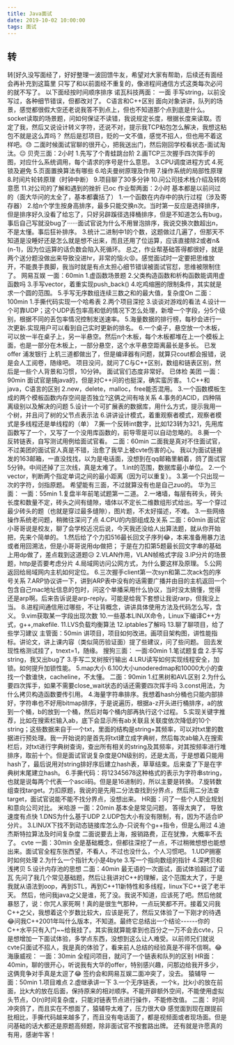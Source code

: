 ```yaml
---
title: Java面试
date: 2019-10-02 10:00:00
tags: 面试
---
```


## 转

转[好久没写面经了，好好整理一波回馈牛友，希望对大家有帮助，后续还有面经会再补充到这篇里
只写了和以前面经不重复的，像进程间通信方式这类每次必问的就不写了。
以下面经按时间顺序排序
诺瓦科技两面：
一面
手写string，以前没写过，各种细节错误，但都改对了。
C语言和C++区别
面向对象讲讲，队列的场景，感觉都很假大空还老说我答不到点上，但也不知道那个点到底是什么。
socket读取的场景题，问如何保证不读错，我说规定长度，根据长度来读取。否定了我，然后又说设计转义字符，还说不对，提示我TCP粘包怎么解决，我想这粘包不就是这么弄吗？
然后是怼项目，贬的一文不值，感觉不招人，但也用不着这样吧。😓
二面时候面试官聊的很开心，把我送出门，然后刚回学校看状态-面试淘汰。😐
贝壳三面：2小时
1.先写了个青蛙跳台阶
2.画TCP三次握手四次挥手的图，对应什么系统调用，每个请求的序号是什么意思。
3.CPU调度进程方式
4.死锁及避免
5.页面置换算法有哪些
6.哈夫曼树原理及作用
7.操作系统的局部性原理
8.时间片轮转原理（时钟中断）
9.项目聊了30多分钟
10.问公司技术栈介绍及转岗意愿
11.对公司的了解和遇到的挫折
已oc
作业帮两面：2小时
基本都是以前问过的（面大华问的太全了，基本都囊括了）
1.一个函数在内存中的执行过程（涉及寄存器）
2.给n个学生按身高排序，最多只能交换n次。当时第一反应是选择排序，但是排序好久没看了给忘了，只好另辟蹊径选择桶排序，但是不知道怎么有bug，事后自己写就没bug了······面试官说为什么不用冒泡排序，我说交换次数超出n，不是太懂。事后狂补排序。
3.统计二进制中1的个数，这题做过几遍了，但那天不知道是没睡好还是怎么就是想不出来，而且还用了位运算，应该直接除2或者n&(n-1)，因为位运算的话负数会陷入死循环。
总之，作业帮基础答得都很好，就是两个送分题没做出来导致没进hr，非常的恼火😡。感觉面试时一定要把思维放开，不能畏手畏脚，我当时就是有点太担心细节错误被面试官怼，思维被限制住了。
网易互娱
一面：60min
1.虚函数场景题
2.父类构造函数和析构函数能调用虚函数吗
3.手写vector，着重实现push_back()
4.吃鸡缩圈的限制条件，其实就是求一个圆的范围。
5.手写无序数组连续三数之和的最大值，复杂度On
二面：100min
1.手撕代码实现一个哈希表
2.两个项目深挖
3.谈谈对游戏的看法
4.设计一个可靠UDP；这个UDP丢包率高和低的情况下怎么处理，新增一个字段，分5个级别，根据不同的丢包率情况控制发送速率。
5.海量数据的排行榜，每秒会进行一次更新.实现用户可以看到自己实时更新的排名。
6.一个桌子，悬空放一个木板，可以放一半在桌子上，另一半悬空。然后n个木板，每个木板都堆在上一个模板上面，也是一部分在木板上，一部分悬空，这个水平悬空距离最长是多长。
已发offer
浦发银行
上机三道都做出了，但是编译器有问题，就算只cout都会报错，说是会人工阅卷，随缘吧。
项目没问，就问了C与C++区别，数组和链表区别，然后是一些个人背景和习惯，10分钟。
面试官们态度非常好。
已体检
美团
一面：90min
面试官是搞java的，但是对C++问的也挺深，确实蛮厉害。
1.C++和java，C语言的区别
2.new，delete，malloc，free能否混用。
3.一个函数模板生成的两个模板函数内存空间是否独立?这俩之间有啥关系
4.事务的ACID，四种隔离级别以及解决的问题
5.设计一个可扩展表的数据库，用什么方式，提示我用一个树，并且问了树的父节点表示法
6.讲讲设计模式，着重观察者模式，观察者模式是多线程还是单线程的（单）
7.撕一个反转int数字，比如123转为321，先用库函数写了一个，又写了一个没用库函数的，前导零是可以自动忽略的。
8.撕一个反转链表，自写测试用例给面试官看。
二面：60min
二面我是真对不住面试官，不过美团的面试官人真是不错，治愈了我早上被cvte伤害的心。
我以为面试链接发的163邮箱，一直没找找，以为是电话面，没想到在qq邮箱里躺着，鸽了面试官5分钟。中间还掉了三次线，真是太难了。
1.int的范围，数据库最小单位。
2.一个vector<string>，判断两个指定单词之间的最小距离（因为可以重复）。
3.第一个只出现一次的字符，剑指原题。
希望能有三面，不过就算没有也是自己zuo的。
华为三面：
一面：55min
1.复盘半年前笔试题第一二道。
2.一堵墙，每层有砖头，砖头长度和数量不定，砖头之间有缝隙，墙体以不定长二维数组形式给出。写一个穿过最少砖头的题（也就是穿过最多缝隙），图片题，不太好描述，不难。
3.一些网络操作系统老问题，稍微往深问了点
4.CPU的内部组成及关系
二面：60min
面试官小哥哥说是校友，聊了会学校近况后说，今天我还没给人出算法题，就从你开始把，先来个简单的。
1.然后给了个力扣516最长回文子序列😂，本来准备用暴力法或者用回溯法，但是小哥哥说用dp做把；
于是在力扣第5题最长回文字串的基础上用dp做了，差点栽到这道题😥
2.VLAN作用，VLAN帧格式字段
3.IP分片的场景题，http是否要考虑分片
4.局域网访问公网方式，为什么要这样及原理。
5.公网返回给局域网内主机如何定位。
6.三次握手client第一次syn和第二次ack包的序号关系
7.ARP协议讲一下，讲到ARP表中没有的话需要广播并由目的主机返回一个包含自己mac地址信息的包时，问这个单播采用什么协议，当时没太搞懂，觉得还是arp啊。后来告诉说是arp-reply。可能是给我下套想让我说rarp，但我没上当。
8.进程间通信用过哪些，不让背概念，讲讲具体使用方法及代码怎么写，含义。
9.vim获取某一字段出现次数
10.一些基本LINUX命令，Linux下编译C++方式，g++,makefile.
11.LVS负载均衡算法
12.iptables了解吗
13.聊了聊项目，给了些学习建议
主管面：50min
讲项目，项目如何改进。画项目架构图，讲性能指标。讲论文，讲上课内容（类似简历验证面）提了些建议，问了些问题。
回去发现性格测试挂了，tnext=1，随缘。
搜狗三面：
一面:60min
1.笔试题复盘
2.手写string，我又出bug了
3.手写二叉树按行输出
4.LRU读写如何实现线程安全，加锁。如何提升加锁性能。
5.map大小
6.100大小unoderedmap和10000大小的查找一个数谁快，cacheline，不太懂。
二面：90min
1.红黑树和AVL区别
2.为什么要四次挥手，如果不需要close_wait状态的话还需要四次挥手吗
3.const用法，为什么拷贝构造函数要传引用。
4.海量字符串排序。我想着hash分桶也只能内部排好，字符串也不好用bitmap排序，于是说遍历，根据a-z开头进行桶排序，a的放到一个桶，b的放到一个桶，然后对每个桶内部再执行这个过程。
5.实现关键字推荐，比如在搜索栏输入ab，底下会显示所有ab关联且关联度依次降低的10个string；这些数据来自于一个txt，里面的结构是string+其频率，可以对txt里的数据进行预处理。我一开始说的是首先将txt建立成字典树，然后每次ab输入在搜索栏后，对txt进行字典树查询，查出所有相关的string及其频率，对其按频率进行堆排序，取前十个。但是面试官说复杂度是ON级别的，还是太高，于是想着只能用hash了，最后说用对string排好序后建立hash表，草草结束。后来查了下是在字典树末尾建立hash。
6.手撕代码：将12345678这种格式的表示为字符串string，也就是说每两个代表一个ascii码。但是是16进制的，所以主要是转换。
7.旋转数组查找target。力扣原题，我说的是先用二分法查找到分界点，然后用二分法查target，面试官说能不能不找分界点，没想出来。
HR面：问了一些个人职业规划和意向公司对比。
米哈游
一面：20min
基本全是常见问题， 答得太爽了， 导致速度有点快
1.DNS为什么基于UDP
2.UDP包大小有没有限制，有，因为不适合IP分片。
3.LINUX下找不到动态链接库怎么办-只说有个g++指令，但是么用过
4.迪杰斯特拉算法及时间复杂度
二面说要去上海，报销路费，正在犹豫，大概率不去了。
cvte
一面：30min
全是基础概念，但都往深挖了一点，不过稍微想想也能想出来。面试官全程东张西望，不看人，不过也没什么，个人习惯吧。
1.UDP拥塞时如何处理
2.为什么一个指针大小是4byte
3.写一个指向数组的指针
4.深拷贝和浅拷贝
5.设计内存池的思想
二面：40min
最无语的一次面试，面试体验超过了诺瓦
先问了我几个常见基础题，然后让我讲对C++的理解，这个范围太大了，于是我就从语法到oop，再到STL，再到C++11新特性和多线程，linux下C++说了老半天。
然后，他问我java之父是谁，死了没。我说不知道，应该死了吧。然后他就暴怒了，说：你咒人家死啊！真的是很生气那种，一点玩笑都不开。接着又问我C++之父，我想着这个岁数比较大，应该是死了，然后又体验了一下刚才的待遇😂问我C++2001年叫什么版本，不知道。最终它总结出一个结论------你的C++水平只有入门~~给我挂了。其实我就算能拿到也百分之一万不会去cvte，只是想增加一下面试体验，多学点东西，没想到这么让人难受。以前师兄们就说cvte只面试不招人，我是真的体验了，看来前人总结的经验真是不得不信啊。😂
海康威视：
一面：30min
全程问项目，就问了一个链表和队列的区别
HR面：40min，聊的很开心，听说我有大华的offer，特别感兴趣，问那边给我开多少，这俩竞争对手真是太逗了😂
签约会和网易互娱二面冲突了，没去。
猿辅导
一面：50min
1.项目难点
2.虚继承讲一下
3.一个无序链表，一个k，比k小的放在前面，比k大的放在后面，保持原来的相对顺序。不能开辟额外空间，不能使用虚拟头节点，O(n)时间复杂度，只能对链表节点进行操作，不能修改值。
二面：
时间冲突鸽了，而且实在不想面了，猿辅导太难了，压力很大😅
感觉面到现在跟提前批相比，手撕代码越来越多了，而且没有电话面了，都是视频面或者现场面。但是问基础的话大都还是原题高频题，除非面试官不按套路出牌。
还有就是许愿真的有用，感谢牛客！